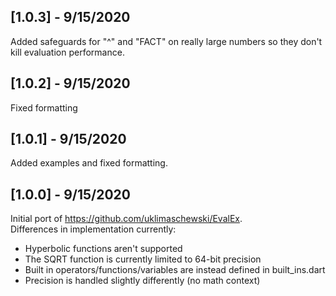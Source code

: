 ## [1.0.3] - 9/15/2020
Added safeguards for "^" and "FACT" on really large numbers so they don't
kill evaluation performance.

## [1.0.2] - 9/15/2020
Fixed formatting

## [1.0.1] - 9/15/2020
Added examples and fixed formatting.

## [1.0.0] - 9/15/2020
Initial port of https://github.com/uklimaschewski/EvalEx.  
Differences in implementation currently:
  - Hyperbolic functions aren't supported
  - The SQRT function is currently limited to 64-bit precision
  - Built in operators/functions/variables are instead defined in built_ins.dart
  - Precision is handled slightly differently (no math context)
